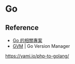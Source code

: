 Go
===

Reference
---------

* [Go 的相關專案](https://github.com/golang/go/wiki/Projects)
* [GVM](https://github.com/moovweb/gvm) | Go Version Manager

https://yami.io/php-to-golang/

